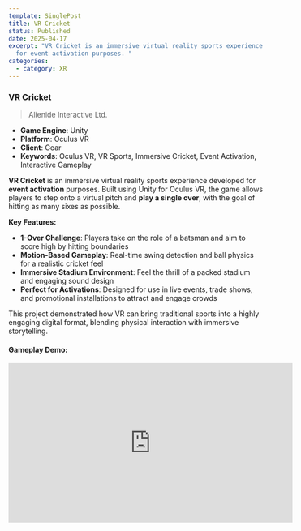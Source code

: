 ```yaml
---
template: SinglePost
title: VR Cricket
status: Published
date: 2025-04-17
excerpt: "VR Cricket is an immersive virtual reality sports experience developed
  for event activation purposes. "
categories:
  - category: XR
---
```

### VR Cricket  
>Alienide Interactive Ltd.  

- **Game Engine**: Unity  
- **Platform**: Oculus VR  
- **Client**: Gear  
- **Keywords**: Oculus VR, VR Sports, Immersive Cricket, Event Activation, Interactive Gameplay  

**VR Cricket** is an immersive virtual reality sports experience developed for **event activation** purposes. Built using Unity for Oculus VR, the game allows players to step onto a virtual pitch and **play a single over**, with the goal of hitting as many sixes as possible.

**Key Features:**
- **1-Over Challenge**: Players take on the role of a batsman and aim to score high by hitting boundaries  
- **Motion-Based Gameplay**: Real-time swing detection and ball physics for a realistic cricket feel  
- **Immersive Stadium Environment**: Feel the thrill of a packed stadium and engaging sound design  
- **Perfect for Activations**: Designed for use in live events, trade shows, and promotional installations to attract and engage crowds  

This project demonstrated how VR can bring traditional sports into a highly engaging digital format, blending physical interaction with immersive storytelling.

#### Gameplay Demo:
<iframe width="560" height="315" src="https://www.youtube.com/embed/e-qzQXy_gnk" frameborder="0" allow="accelerometer; autoplay; encrypted-media; gyroscope; picture-in-picture" allowfullscreen></iframe>
